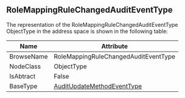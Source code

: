 <!-- objecttype -->
## RoleMappingRuleChangedAuditEventType
  
The representation of the RoleMappingRuleChangedAuditEventType ObjectType in the address space is shown in the following table:  

|Name|Attribute|
|---|---|
|BrowseName|RoleMappingRuleChangedAuditEventType|
|NodeClass|ObjectType|
|IsAbtract|False|
|BaseType|[AuditUpdateMethodEventType](../../../Part5/ObjectTypes/AuditUpdateMethodEventType/readme.md)|

